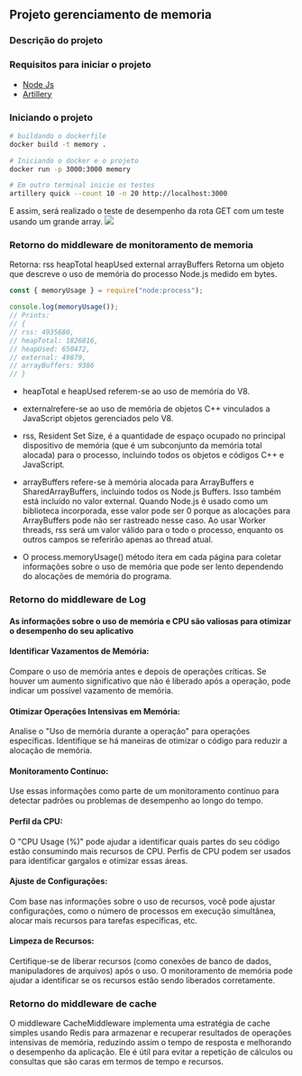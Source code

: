 ## Projeto gerenciamento de memoria

### Descrição do projeto

### Requisitos para iniciar o projeto

- [Node Js](https://nodejs.org/en)
- [Artillery](https://www.artillery.io/docs/get-started/get-artillery)

### Iniciando o projeto

```bash
# buildando o dockerfile
docker build -t memory .

# Iniciando o docker e o projeto
docker run -p 3000:3000 memory

# Em outro terminal inicie os testes
artillery quick --count 10 -n 20 http://localhost:3000
```

E assim, será realizado o teste de desempenho da rota GET com um teste usando um grande array.
![](./.github/Screencast-from-17-12-2023-14_42_56.gif)

### Retorno do middleware de monitoramento de memoria

Retorna: <Object>
rss <inteiro>
heapTotal <inteiro>
heapUsed <inteiro>
external <inteiro>
arrayBuffers <inteiro>
Retorna um objeto que descreve o uso de memória do processo Node.js medido em bytes.

```javascript
const { memoryUsage } = require("node:process");

console.log(memoryUsage());
// Prints:
// {
// rss: 4935680,
// heapTotal: 1826816,
// heapUsed: 650472,
// external: 49879,
// arrayBuffers: 9386
// }
```

- heapTotal e heapUsed referem-se ao uso de memória do V8.
- externalrefere-se ao uso de memória de objetos C++ vinculados a JavaScript objetos gerenciados pelo V8.
- rss, Resident Set Size, é a quantidade de espaço ocupado no principal dispositivo de memória (que é um subconjunto da memória total alocada) para o processo, incluindo todos os objetos e códigos C++ e JavaScript.
- arrayBuffers refere-se à memória alocada para ArrayBuffers e SharedArrayBuffers, incluindo todos os Node.js Buffers. Isso também está incluído no valor external. Quando Node.js é usado como um biblioteca incorporada, esse valor pode ser 0 porque as alocações para ArrayBuffers pode não ser rastreado nesse caso.
  Ao usar Worker threads, rss será um valor válido para o todo o processo, enquanto os outros campos se referirão apenas ao thread atual.

- O process.memoryUsage() método itera em cada página para coletar informações sobre o uso de memória que pode ser lento dependendo do alocações de memória do programa.

### Retorno do middleware de Log

#### As informações sobre o uso de memória e CPU são valiosas para otimizar o desempenho do seu aplicativo

#### Identificar Vazamentos de Memória:

Compare o uso de memória antes e depois de operações críticas.
Se houver um aumento significativo que não é liberado após a operação, pode indicar um possível vazamento de memória.

#### Otimizar Operações Intensivas em Memória:

Analise o "Uso de memória durante a operação" para operações específicas.
Identifique se há maneiras de otimizar o código para reduzir a alocação de memória.

#### Monitoramento Contínuo:

Use essas informações como parte de um monitoramento contínuo para detectar padrões ou problemas de desempenho ao longo do tempo.

#### Perfil da CPU:

O "CPU Usage (%)" pode ajudar a identificar quais partes do seu código estão consumindo mais recursos de CPU.
Perfis de CPU podem ser usados para identificar gargalos e otimizar essas áreas.

#### Ajuste de Configurações:

Com base nas informações sobre o uso de recursos, você pode ajustar configurações, como o número de processos em execução simultânea, alocar mais recursos para tarefas específicas, etc.

#### Limpeza de Recursos:

Certifique-se de liberar recursos (como conexões de banco de dados, manipuladores de arquivos) após o uso. O monitoramento de memória pode ajudar a identificar se os recursos estão sendo liberados corretamente.

### Retorno do middleware de cache

O middleware CacheMiddleware implementa uma estratégia de cache simples usando Redis para armazenar e recuperar resultados de operações intensivas de memória, reduzindo assim o tempo de resposta e melhorando o desempenho da aplicação. Ele é útil para evitar a repetição de cálculos ou consultas que são caras em termos de tempo e recursos.
